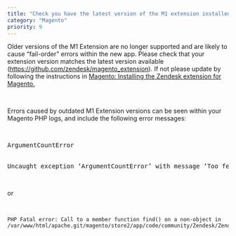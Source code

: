 ```yaml
---
title: "Check you have the latest version of the M1 extension installed"
category: "Magento"
priority: 9
---
```


Older versions of the M1 Extension are no longer supported and are likely to cause “fail-order” errors within the new app.  Please check that your extension version matches the latest version available (https://github.com/zendesk/magento_extension). If not please update by following the instructions in [Magento: Installing the Zendesk extension for Magento.](https://support.zendesk.com/hc/en-us/articles/203660046-Magento-Integration-Installing-the-Zendesk-extension-for-Magento)

<br>

Errors caused by outdated M1 Extension versions can be seen within your Magento PHP logs, and include the following error messages:

<br>

<pre>
ArgumentCountError
<br>
Uncaught exception ‘ArgumentCountError’ with message ‘Too few arguments to function Zendesk_Zendesk_ApiController::ordersAction()
</pre>

<br>

or

<br>

```
PHP Fatal error: Call to a member function find() on a non-object in /var/www/html/apache.git/magento/store2/app/code/community/Zendesk/Zendesk/Model/Observer.php`
```